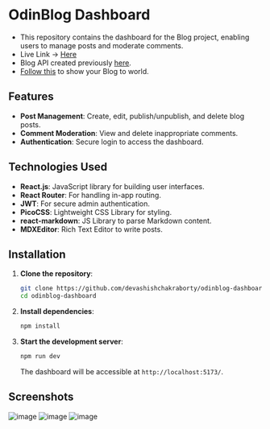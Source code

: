 
# OdinBlog Dashboard 
- This repository contains the dashboard for the Blog project, enabling users to manage posts and moderate comments.
- Live Link -> [Here](https://odinblog-dashboard.pages.dev/)
- Blog API created previously [here](https://github.com/devashishchakraborty/blog-api).
- [Follow this](https://github.com/devashishchakraborty/odinblog-frontend) to show your Blog to world.

## Features

- **Post Management**: Create, edit, publish/unpublish, and delete blog posts.
- **Comment Moderation**: View and delete inappropriate comments.
- **Authentication**: Secure login to access the dashboard.

## Technologies Used

- **React.js**: JavaScript library for building user interfaces.
- **React Router**: For handling in-app routing.
- **JWT**: For secure admin authentication.
- **PicoCSS**: Lightweight CSS Library for styling.
- **react-markdown**: JS Library to parse Markdown content.
- **MDXEditor**: Rich Text Editor to write posts.

## Installation

1. **Clone the repository**:

   ```bash
   git clone https://github.com/devashishchakraborty/odinblog-dashboard.git
   cd odinblog-dashboard
   ```

2. **Install dependencies**:

   ```bash
   npm install
   ```

3. **Start the development server**:

   ```bash
   npm run dev
   ```

   The dashboard will be accessible at `http://localhost:5173/`.

## Screenshots
![image](https://github.com/user-attachments/assets/9eeb22e0-acda-480b-8175-b15aeafc8e38)
![image](https://github.com/user-attachments/assets/50d4557e-c807-4ee7-a587-849ac070040d)
![image](https://github.com/user-attachments/assets/1870241b-7d5d-4015-b91c-92dd071e070c)
